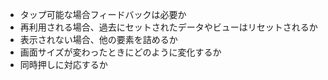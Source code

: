 - タップ可能な場合フィードバックは必要か
- 再利用される場合、過去にセットされたデータやビューはリセットされるか
- 表示されない場合、他の要素を詰めるか
- 画面サイズが変わったときにどのように変化するか
- 同時押しに対応するか
